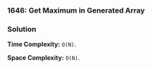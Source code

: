 ### 1646: Get Maximum in Generated Array

### Solution
**Time Complexity:** `O(N)`.

**Space Complexity:** `O(N)`.
